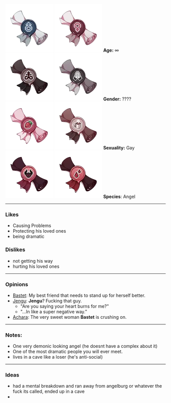![50](Icons/Titles/he-him.webp)  ![50](Icons/Titles/she-her.webp) **Age:** ∞
![50](Icons/Titles/preist-of-sulfer.webp) ![50](Icons/Titles/faithful.webp) **Gender:** ???? 
![50](Icons/Titles/sweets-lover.webp) ![50](Icons/Titles/coffee-addict.webp) **Sexuality:** Gay
![50](Icons/Titles/sinner.webp) ![50](Icons/Titles/bloodthirsty.webp)  **Species**: Angel


---
### Likes
- Causing Problems
- Protecting his loved ones
- being dramatic
### Dislikes
- not getting his way
- hurting his loved ones
---
### Opinions
- [Bastet](Bastet.md): My best friend that needs to stand up for herself better.
- [Jengu](Jengu.md): **Jengu**? Fucking that guy.
	- "Are you saying your heart burns for me?"
	- "...In like a super negative way."
- [Achara](Achara.md): The very sweet woman **Bastet** is crushing on.
---
### Notes:
- One very demonic looking angel (he doesnt have a complex about it)
- One of the most dramatic people you will ever meet.
- lives in a cave like a loser (he's anti-social)
---
### Ideas
- had a mental breakdown and ran away from angelburg or whatever the fuck its called, ended up in a cave
- 
